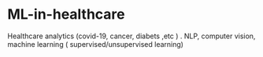 # ML-in-healthcare

Healthcare analytics (covid-19, cancer, diabets ,etc ) . NLP, computer vision, machine learning ( supervised/unsupervised learning) 
